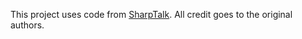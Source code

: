 This project uses code from [SharpTalk](https://github.com/whatsecretproject/SharpTalk). All credit goes to the original authors.